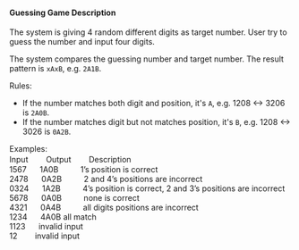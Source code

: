#### Guessing Game Description

The system is giving 4 random different digits as target number. User try to guess the number and input four digits.   

The system compares the guessing number and target number. The result pattern is `xAxB`, e.g. `2A1B`.  

Rules:  
* If the number matches both digit and position, it's `A`, e.g. 1208 <-> 3206 is `2A0B`.  
* If the number matches digit but not matches position, it's `B`, e.g. 1208 <-> 3026 is `0A2B`.  

Examples:  
Input　　 Output        Description  
1567      1A0B          1’s position is correct  
2478      0A2B          2 and 4’s positions are incorrect  
0324      1A2B          4’s position is correct, 2 and 3’s positions are incorrect  
5678      0A0B          none is correct  
4321      0A4B          all digits positions are incorrect  
1234      4A0B          all match  
1123      invalid input  
12        invalid input  
